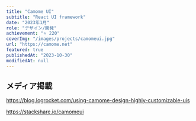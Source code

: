 ```yaml
---
title: "Camome UI"
subtitle: "React UI framework"
date: "2023年1月"
role: "デザイン/開発"
achievement: "⭐️ 220"
coverImg: "/images/projects/camomeui.jpg"
url: "https://camome.net"
featured: true
publishedAt: "2023-10-30"
modifiedAt: null
---
```


## メディア掲載

https://blog.logrocket.com/using-camome-design-highly-customizable-uis

https://stackshare.io/camomeui
